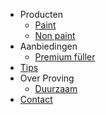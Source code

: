 - Producten
    - [Paint](Paint)
    - [Non paint](Non-paint)
- Aanbiedingen
    - [Premium füller](/sale/premium-fuller)
- [Tips](/Tips)
- Over Proving
    - [Duurzaam](/Duurzaam)
- [Contact](/Contact)
